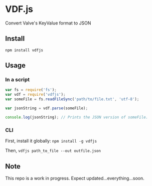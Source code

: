 # VDF.js

Convert Valve's KeyValue format to JSON

## Install

`npm install vdfjs`

## Usage

### In a script

```javascript
var fs = require('fs');
var vdf = require('vdfjs');
var someFile = fs.readFileSync('path/to/file.txt', 'utf-8');

var jsonString = vdf.parse(someFile);

console.log(jsonString); // Prints the JSON version of someFile.
```

### CLI

First, install it globally: `npm install -g vdfjs`

Then, `vdfjs path_to_file --out outfile.json`

## Note

This repo is a work in progress. Expect updated...everything...soon.
